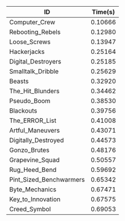 |ID|Time(s)|
|-|-|
|Computer_Crew|0.10666|
|Rebooting_Rebels|0.12980|
|Loose_Screws|0.13947|
|Hackerjacks|0.25164|
|Digital_Destroyers|0.25185|
|Smalltalk_Dribble|0.25629|
|Beasts|0.32920|
|The_Hit_Blunders|0.34462|
|Pseudo_Boom|0.38530|
|Blackouts|0.39756|
|The_ERROR_List|0.41008|
|Artful_Maneuvers|0.43071|
|Digitally_Destroyed|0.44573|
|Gonzo_Brutes|0.48176|
|Grapevine_Squad|0.50557|
|Rug_Heed_Bend|0.59692|
|Pint_Sized_Benchwarmers|0.65342|
|Byte_Mechanics|0.67471|
|Key_to_Innovation|0.67575|
|Creed_Symbol|0.69053|

